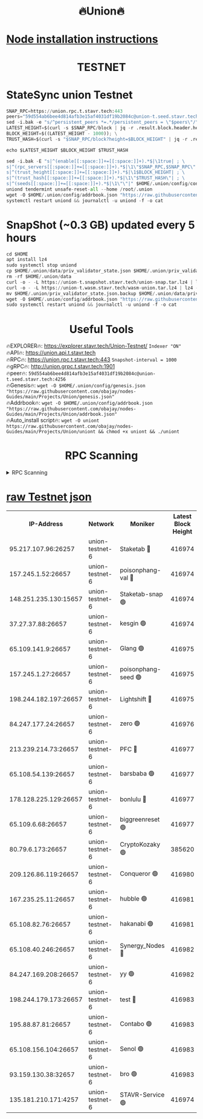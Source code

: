 <h1 align="center"> 🔥Union🔥</h1>

[Node installation instructions](https://github.com/obajay/nodes-Guides/tree/main/Projects/Union)
=

<h1 align="center"> TESTNET</h1>

# StateSync union Testnet
```python
SNAP_RPC=https://union.rpc.t.stavr.tech:443
peers="59d554ab6bee4d814afb3e15af4031df19b2084c@union-t.seed.stavr.tech:4256"
sed -i.bak -e "s/^persistent_peers *=.*/persistent_peers = \"$peers\"/" $HOME/.union/config/config.toml
LATEST_HEIGHT=$(curl -s $SNAP_RPC/block | jq -r .result.block.header.height); \
BLOCK_HEIGHT=$((LATEST_HEIGHT - 1000)); \
TRUST_HASH=$(curl -s "$SNAP_RPC/block?height=$BLOCK_HEIGHT" | jq -r .result.block_id.hash)

echo $LATEST_HEIGHT $BLOCK_HEIGHT $TRUST_HASH

sed -i.bak -E "s|^(enable[[:space:]]+=[[:space:]]+).*$|\1true| ; \
s|^(rpc_servers[[:space:]]+=[[:space:]]+).*$|\1\"$SNAP_RPC,$SNAP_RPC\"| ; \
s|^(trust_height[[:space:]]+=[[:space:]]+).*$|\1$BLOCK_HEIGHT| ; \
s|^(trust_hash[[:space:]]+=[[:space:]]+).*$|\1\"$TRUST_HASH\"| ; \
s|^(seeds[[:space:]]+=[[:space:]]+).*$|\1\"\"|" $HOME/.union/config/config.toml
uniond tendermint unsafe-reset-all --home /root/.union
wget -O $HOME/.union/config/addrbook.json "https://raw.githubusercontent.com/obajay/nodes-Guides/main/Projects/Union/addrbook.json"
systemctl restart uniond && journalctl -u uniond -f -o cat
```
# SnapShot (~0.3 GB) updated every 5 hours
```python
cd $HOME
apt install lz4
sudo systemctl stop uniond
cp $HOME/.union/data/priv_validator_state.json $HOME/.union/priv_validator_state.json.backup
rm -rf $HOME/.union/data
curl -o - -L https://union-t.snapshot.stavr.tech/union-snap.tar.lz4 | lz4 -c -d - | tar -x -C $HOME/.union --strip-components 2
curl -o - -L https://union-t.wasm.stavr.tech/wasm-union.tar.lz4 | lz4 -c -d - | tar -x -C $HOME/.union --strip-components 2
mv $HOME/.union/priv_validator_state.json.backup $HOME/.union/data/priv_validator_state.json
wget -O $HOME/.union/config/addrbook.json "https://raw.githubusercontent.com/obajay/nodes-Guides/main/Projects/Union/addrbook.json"
sudo systemctl restart uniond && journalctl -u uniond -f -o cat
```
 <h1 align="center"> Useful Tools</h1>
 
🔥EXPLORER🔥: https://explorer.stavr.tech/Union-Testnet/        `Indexer "ON"` \
🔥API🔥:      https://union.api.t.stavr.tech \
🔥RPC🔥:      https://union.rpc.t.stavr.tech:443              `Snapshot-interval = 1000` \
🔥gRPC🔥:     http://union.grpc.t.stavr.tech:1901 \
🔥peer🔥:     `59d554ab6bee4d814afb3e15af4031df19b2084c@union-t.seed.stavr.tech:4256` \
🔥Genesis🔥:     `wget -O $HOME/.union/config/genesis.json "https://raw.githubusercontent.com/obajay/nodes-Guides/main/Projects/Union/genesis.json"` \
🔥Addrbook🔥: ```wget -O $HOME/.union/config/addrbook.json "https://raw.githubusercontent.com/obajay/nodes-Guides/main/Projects/Union/addrbook.json"``` \
🔥Auto_install script🔥:  `wget -O uniont https://raw.githubusercontent.com/obajay/nodes-Guides/main/Projects/Union/uniont && chmod +x uniont && ./uniont`

<h1 align="center"> RPC Scanning</h1>

<details>
<summary>RPC Scanning</summary>

<h2 align="center"> We scan nodes in real time every 4 hours. And we provide the final result of RPC endpoints.
We cannot influence the operation of these nodes in any way. </h2>


```python
If Voting Power is higher than 0 --> then the Node is a validator of the network and may be subject to attack and be a potential threat to the chain.
```
```python
We marked such validators with a red symbol
```

</details>

[raw Testnet json](https://rpc-check.uniont.stavr.tech/uniont/rpc-uniont-result.json)
=



<table><tr><th>IP-Address</th><th>Network</th><th>Moniker</th><th>Latest Block Height</th><th>Earliest Block Height</th><th>Catching Up</th><th>Tx Index</th><th>Voting Power</th><th>Scan Time</th></tr><tr><td>95.217.107.96:26257</td><td>union-testnet-6</td><td>Staketab 🔴</td><td>416974</td><td>1</td><td>False</td><td>on</td><td>1000002</td><td>2024-03-12T23:24:11.851033430UTC</td></tr><tr><td>157.245.1.52:26657</td><td>union-testnet-6</td><td>poisonphang-val 🔴</td><td>416974</td><td>1</td><td>False</td><td>on</td><td>1000000</td><td>2024-03-12T23:24:12.459804528UTC</td></tr><tr><td>148.251.235.130:15657</td><td>union-testnet-6</td><td>Staketab-snap 🟢</td><td>416974</td><td>1</td><td>False</td><td>on</td><td>0</td><td>2024-03-12T23:24:12.963807615UTC</td></tr><tr><td>37.27.37.88:26657</td><td>union-testnet-6</td><td>kesgin 🟢</td><td>416974</td><td>1</td><td>False</td><td>on</td><td>0</td><td>2024-03-12T23:24:13.279095598UTC</td></tr><tr><td>65.109.141.9:26657</td><td>union-testnet-6</td><td>Glang 🟢</td><td>416975</td><td>1</td><td>False</td><td>on</td><td>0</td><td>2024-03-12T23:24:17.648238109UTC</td></tr><tr><td>157.245.1.27:26657</td><td>union-testnet-6</td><td>poisonphang-seed 🟢</td><td>416975</td><td>1</td><td>False</td><td>on</td><td>0</td><td>2024-03-12T23:24:18.497762517UTC</td></tr><tr><td>198.244.182.197:26657</td><td>union-testnet-6</td><td>Lightshift 🔴</td><td>416975</td><td>1</td><td>False</td><td>on</td><td>1000000</td><td>2024-03-12T23:24:20.820573550UTC</td></tr><tr><td>84.247.177.24:26657</td><td>union-testnet-6</td><td>zero 🟢</td><td>416976</td><td>1</td><td>False</td><td>on</td><td>0</td><td>2024-03-12T23:24:25.441863136UTC</td></tr><tr><td>213.239.214.73:26657</td><td>union-testnet-6</td><td>PFC 🔴</td><td>416977</td><td>1</td><td>False</td><td>on</td><td>1000001</td><td>2024-03-12T23:24:29.732713742UTC</td></tr><tr><td>65.108.54.139:26657</td><td>union-testnet-6</td><td>barsbaba 🟢</td><td>416977</td><td>1</td><td>False</td><td>on</td><td>0</td><td>2024-03-12T23:24:30.071179124UTC</td></tr><tr><td>178.128.225.129:26657</td><td>union-testnet-6</td><td>bonlulu 🔴</td><td>416977</td><td>1</td><td>False</td><td>on</td><td>1000000</td><td>2024-03-12T23:24:30.740330148UTC</td></tr><tr><td>65.109.6.68:26657</td><td>union-testnet-6</td><td>biggreenreset 🟢</td><td>416977</td><td>1</td><td>False</td><td>on</td><td>0</td><td>2024-03-12T23:24:33.097402136UTC</td></tr><tr><td>80.79.6.173:26657</td><td>union-testnet-6</td><td>CryptoKozaky 🟢</td><td>385620</td><td>1</td><td>False</td><td>on</td><td>0</td><td>2024-03-12T23:24:35.609365491UTC</td></tr><tr><td>209.126.86.119:26657</td><td>union-testnet-6</td><td>Conqueror 🟢</td><td>416980</td><td>1</td><td>False</td><td>on</td><td>0</td><td>2024-03-12T23:24:52.565405576UTC</td></tr><tr><td>167.235.25.11:26657</td><td>union-testnet-6</td><td>hubble 🟢</td><td>416981</td><td>1</td><td>False</td><td>on</td><td>0</td><td>2024-03-12T23:24:58.882586980UTC</td></tr><tr><td>65.108.82.76:26657</td><td>union-testnet-6</td><td>hakanabi 🟢</td><td>416981</td><td>1</td><td>False</td><td>on</td><td>0</td><td>2024-03-12T23:24:59.196231309UTC</td></tr><tr><td>65.108.40.246:26657</td><td>union-testnet-6</td><td>Synergy_Nodes 🔴</td><td>416982</td><td>1</td><td>False</td><td>on</td><td>1000001</td><td>2024-03-12T23:25:03.599477467UTC</td></tr><tr><td>84.247.169.208:26657</td><td>union-testnet-6</td><td>yy 🟢</td><td>416982</td><td>1</td><td>False</td><td>on</td><td>0</td><td>2024-03-12T23:25:03.912962699UTC</td></tr><tr><td>198.244.179.173:26657</td><td>union-testnet-6</td><td>test 🔴</td><td>416983</td><td>1</td><td>False</td><td>on</td><td>1000001</td><td>2024-03-12T23:25:06.268789389UTC</td></tr><tr><td>195.88.87.81:26657</td><td>union-testnet-6</td><td>Contabo 🟢</td><td>416983</td><td>1</td><td>False</td><td>on</td><td>0</td><td>2024-03-12T23:25:06.623313285UTC</td></tr><tr><td>65.108.156.104:26657</td><td>union-testnet-6</td><td>Senol 🟢</td><td>416983</td><td>1</td><td>False</td><td>on</td><td>0</td><td>2024-03-12T23:25:06.938408996UTC</td></tr><tr><td>93.159.130.38:32657</td><td>union-testnet-6</td><td>bro 🟢</td><td>416983</td><td>1</td><td>False</td><td>on</td><td>0</td><td>2024-03-12T23:25:07.270938524UTC</td></tr><tr><td>135.181.210.171:4257</td><td>union-testnet-6</td><td>STAVR-Service 🟢</td><td>416974</td><td>415001</td><td>False</td><td>on</td><td>0</td><td>2024-03-12T23:24:12.751416087UTC</td></tr></table>
